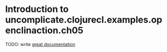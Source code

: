 # Introduction to uncomplicate.clojurecl.examples.openclinaction.ch05

TODO: write [great documentation](http://jacobian.org/writing/what-to-write/)

